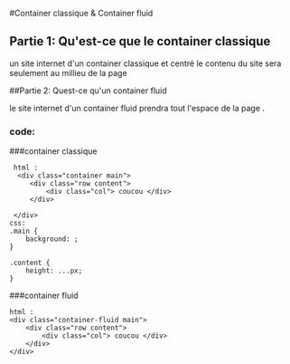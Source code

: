 

#Container classique & Container fluid

## Partie 1: Qu'est-ce que le container classique 

un site internet d'un container classique et centré le contenu du site sera seulement au millieu de la page 

 ##Partie 2: Quest-ce qu'un container fluid 
 
 le site internet d'un container fluid prendra tout l'espace de la page .
 
 
 ### code:
 
 ###container classique 

```
 html :
  <div class="container main">
     <div class="row content">
         <div class="col"> coucou </div>
     </div>
 
 </div>
css:
.main {
    background: ;
}

.content {
    height: ...px;
}
``` 

 ###container fluid
 
 ```
 html :
 <div class="container-fluid main">
     <div class="row content">
         <div class="col"> coucou </div>
     </div>
 </div>
```